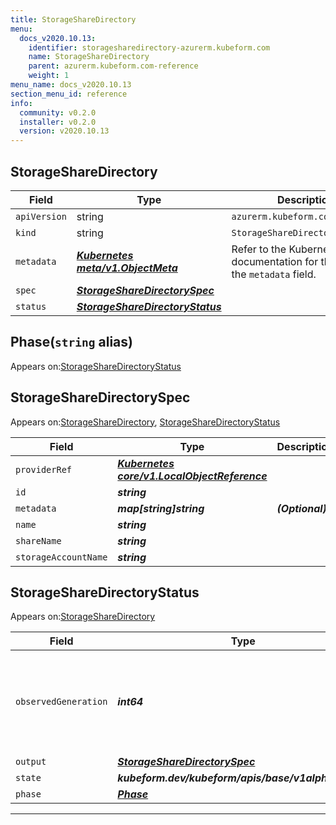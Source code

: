 ```yaml
---
title: StorageShareDirectory
menu:
  docs_v2020.10.13:
    identifier: storagesharedirectory-azurerm.kubeform.com
    name: StorageShareDirectory
    parent: azurerm.kubeform.com-reference
    weight: 1
menu_name: docs_v2020.10.13
section_menu_id: reference
info:
  community: v0.2.0
  installer: v0.2.0
  version: v2020.10.13
---
```


## StorageShareDirectory
| Field | Type | Description |
| ------ | ----- | ----------- |
| `apiVersion` | string | `azurerm.kubeform.com/v1alpha1` |
|    `kind` | string | `StorageShareDirectory` |
| `metadata` | ***[Kubernetes meta/v1.ObjectMeta](https://kubernetes.io/docs/reference/generated/kubernetes-api/v1.13/#objectmeta-v1-meta)***|Refer to the Kubernetes API documentation for the fields of the `metadata` field.|
| `spec` | ***[StorageShareDirectorySpec](#storagesharedirectoryspec)***||
| `status` | ***[StorageShareDirectoryStatus](#storagesharedirectorystatus)***||
## Phase(`string` alias)

Appears on:[StorageShareDirectoryStatus](#storagesharedirectorystatus)

## StorageShareDirectorySpec

Appears on:[StorageShareDirectory](#storagesharedirectory), [StorageShareDirectoryStatus](#storagesharedirectorystatus)

| Field | Type | Description |
| ------ | ----- | ----------- |
| `providerRef` | ***[Kubernetes core/v1.LocalObjectReference](https://kubernetes.io/docs/reference/generated/kubernetes-api/v1.13/#localobjectreference-v1-core)***||
| `id` | ***string***||
| `metadata` | ***map[string]string***| ***(Optional)*** |
| `name` | ***string***||
| `shareName` | ***string***||
| `storageAccountName` | ***string***||
## StorageShareDirectoryStatus

Appears on:[StorageShareDirectory](#storagesharedirectory)

| Field | Type | Description |
| ------ | ----- | ----------- |
| `observedGeneration` | ***int64***| ***(Optional)*** Resource generation, which is updated on mutation by the API Server.|
| `output` | ***[StorageShareDirectorySpec](#storagesharedirectoryspec)***| ***(Optional)*** |
| `state` | ***kubeform.dev/kubeform/apis/base/v1alpha1.State***| ***(Optional)*** |
| `phase` | ***[Phase](#phase)***| ***(Optional)*** |
---
